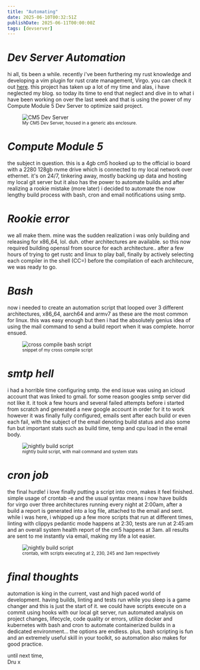 ```yaml
---
title: "Automating"
date: 2025-06-10T00:32:51Z
publishDate: 2025-06-11T00:00:00Z
tags: [devserver]
---
```


<h1 id="Automating"><em>Dev Server Automation</em></h1>

<p>hi all, tis been a while. recently i've been furthering my rust knowledge and developing a vim plugin for rust crate management, Virgo. you can check it out <a href="https://github.com/dntstck/virgo">here</a>. this project has taken up a lot of my time and alas, i have neglected my blog. so today its time to end that neglect and dive in to what i have been working on over the last week and that is using the power of my Compute Module 5 Dev Server to optimize said project.</p>


<figure>
<img src="{{ site.baseurl }}/devserver/img/devserver.jpeg" alt="CM5 Dev Server" />
<br><sup>My CM5 Dev Server, housed in a generic abs enclosure.</sup>
</figure>

<h1 id="Automating"><em>Compute Module 5</em></h1>
<p>the subject in question. this is a 4gb cm5 hooked up to the official io board with a 2280 128gb nvme drive which is connected to my local network over ethernet. it's on 24/7, tinkering away, mostly backing up data and hosting my local git server but it also has the power to automate builds and after realizing a rookie mistake (more later) i decided to automate the now lengthy build process with bash, cron and email notifications using smtp.</p>


<h1 id="Automating"><em>Rookie error</em></h1>
<p>we all make them. mine was the sudden realization i was only building and releasing for x86_64, lol. duh. other architectures are available.
so this now required building openssl from source for each architecture.. after a few hours of trying to get rustc and linux to play ball, finally by actively selecting each compiler in the shell (CC=) before the compilation of each architecure, we was ready to go.</p>


<h1 id="Automating"><em>Bash</em></h1>
<p>now i needed to create an automation script that looped over 3 different architectures, x86_64, aarch64 and armv7 as these are the most common for linux. this was easy enough but then i had the absolutely genius idea of using the mail command to send a build report when it was complete. horror ensued.</p>

<figure>
<img src="{{ site.baseurl }}/devserver/img/devserver-cc-bash.png" alt="cross compile bash script" />
<br><sup>snippet of my cross compile script</sup>
</figure>

<h1 id="Automating"><em>smtp hell</em></h1>
<p>i had a horrible time configuring smtp. the end issue was using an icloud account that was linked to gmail. for some reason googles smtp server did not like it. it took a few hours and several failed attempts before i started from scratch and generated a new google account in order for it to work however it was finally fully configured, emails sent after each build or even each fail, with the subject of the email denoting build status and also some fun but important stats such as build time, temp and cpu load in the email body.</p>

<figure>
<img src="{{ site.baseurl }}/devserver/img/devserver-nightly2-bash.png" alt="nightly build script" />
<br><sup>nightly build script, with mail command and system stats</sup>
</figure>

<h1 id="Automating"><em>cron job</em></h1>
<p>the final hurdle! i love finally putting a script into cron, makes it feel finished. simple usage of crontab -e and the usual syntax means i now have builds for virgo over three architectures running every night at 2:00am, after a build a report is generated into a log file, attached to the email and sent. while i was here, i whipped up a few more scripts that run at different times, linting with clippys pedantic mode happens at 2:30, tests are run at 2:45:am and an overall system health report of the cm5 happens at 3am. all results are sent to me instantly via email, making my life a lot easier.</p>

<figure>
<img src="{{ site.baseurl }}/devserver/img/devserver-nightly2-bash.png" alt="nightly build script" />
<br><sup>crontab, with scripts executing at 2, 230, 245 and 3am respectively</sup>
</figure>

<h1 id="Automating"><em>final thoughts</em></h1>
<p>automation is king in the current, vast and high paced world of development. having builds, linting and tests run while you sleep is a game changer and this is just the start of it. we could have scripts execute on a commit using hooks with our local git server, run automated analysis on project changes, lifecycle, code quality or errors, utilize docker and kubernetes with bash and cron to automate containerized builds in a dedicated environment... the options are endless. plus, bash scripting is fun and an extremely useful skill in your toolkit, so automation also makes for good practice.

until next time, <br>
Dru x</p>


